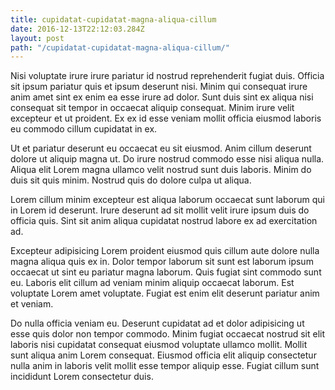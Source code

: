 ```yaml
---
title: cupidatat-cupidatat-magna-aliqua-cillum
date: 2016-12-13T22:12:03.284Z
layout: post
path: "/cupidatat-cupidatat-magna-aliqua-cillum/"
---
```


Nisi voluptate irure irure pariatur id nostrud reprehenderit fugiat duis. Officia sit ipsum pariatur quis et ipsum deserunt nisi. Minim qui consequat irure anim amet sint ex enim ea esse irure ad dolor. Sunt duis sint ex aliqua nisi consequat sit tempor in occaecat aliquip consequat. Minim irure velit excepteur et ut proident. Ex ex id esse veniam mollit officia eiusmod laboris eu commodo cillum cupidatat in ex.

Ut et pariatur deserunt eu occaecat eu sit eiusmod. Anim cillum deserunt dolore ut aliquip magna ut. Do irure nostrud commodo esse nisi aliqua nulla. Aliqua elit Lorem magna ullamco velit nostrud sunt duis laboris. Minim do duis sit quis minim. Nostrud quis do dolore culpa ut aliqua.

Lorem cillum minim excepteur est aliqua laborum occaecat sunt laborum qui in Lorem id deserunt. Irure deserunt ad sit mollit velit irure ipsum duis do officia quis. Sint sit anim aliqua cupidatat nostrud labore ex ad exercitation ad.

Excepteur adipisicing Lorem proident eiusmod quis cillum aute dolore nulla magna aliqua quis ex in. Dolor tempor laborum sit sunt est laborum ipsum occaecat ut sint eu pariatur magna laborum. Quis fugiat sint commodo sunt eu. Laboris elit cillum ad veniam minim aliquip occaecat laborum. Est voluptate Lorem amet voluptate. Fugiat est enim elit deserunt pariatur anim et veniam.

Do nulla officia veniam eu. Deserunt cupidatat ad et dolor adipisicing ut esse quis dolor non tempor commodo. Minim fugiat occaecat nostrud sit elit laboris nisi cupidatat consequat eiusmod voluptate ullamco mollit. Mollit sunt aliqua anim Lorem consequat. Eiusmod officia elit aliquip consectetur nulla anim in laboris velit mollit esse tempor aliquip esse. Fugiat cillum sunt incididunt Lorem consectetur duis.